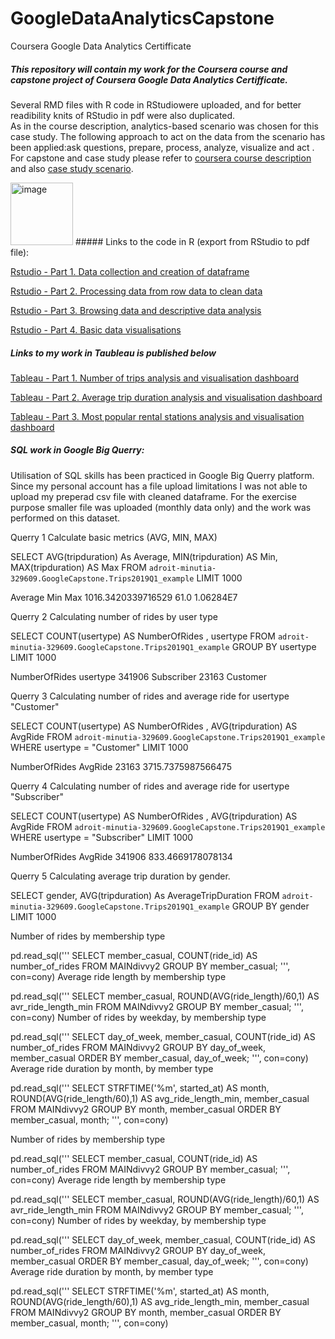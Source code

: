 # GoogleDataAnalyticsCapstone
Coursera Google Data Analytics Certifficate

##### This repository will contain my work for the Coursera course and capstone project of Coursera Google Data Analytics Certifficate.
Several RMD files with R code in RStudiowere uploaded, and for better readibility knits of RStudio in pdf were also duplicated.<br>
As in the course description, analytics-based scenario was chosen for this case study. The following  approach to act on the data from the scenario has been applied:ask questions, prepare, process, analyze, visualize and act . For capstone and case study please refer to [coursera course description](https://www.coursera.org/learn/google-data-analytics-capstone?specialization=google-data-analytics) and also [case study scenario](Capstone_Scenario_CaseStudy.pdf).



<img width="100" alt="image" src="https://www.rstudio.com/wp-content/uploads/2018/10/RStudio-Logo-Flat.png">
##### Links to the code in R (export from RStudio to pdf file): 

[Rstudio - Part 1. Data collection and creation of dataframe](GoogleCapstoneTT_Part1_CreateRawDataframe.pdf)

[Rstudio - Part 2. Processing data from  row data to clean data](GoogleCapstoneTT_Part2_FromRawDataToClean.pdf)

[Rstudio - Part 3. Browsing data and descriptive data analysis](GoogleCapstoneTT_Part3_FromCleanDataToAnalysis.pdf)

[Rstudio - Part 4. Basic data visualisations](GoogleCapstoneTT_Part4_DatVis.pdf)

##### Links to my work in Taubleau is published below


[Tableau - Part 1. Number of trips analysis and visualisation dashboard](https://public.tableau.com/app/profile/tomasz.tomaszewski4391/viz/GoogleCapstoneNoOfTrips/DashboardNumberofTrips)

[Tableau - Part 2. Average trip duration analysis and visualisation dashboard](https://public.tableau.com/app/profile/tomasz.tomaszewski4391/viz/GoogleCapstoneAverageTrips/DashboardAverage)

[Tableau - Part 3. Most popular rental stations analysis and visualisation dashboard](https://public.tableau.com/app/profile/tomasz.tomaszewski4391/viz/GoogleCapstoneAverageTrips/DashboardAverage)


##### SQL work in Google Big Querry:

Utilisation of SQL skills has been practiced in Google Big Querry platform. Since my personal account has a file upload limitations I was not able to  upload my preperad csv file with cleaned dataframe. For the exercise purpose smaller file was uploaded (monthly data only) and the work was performed on this dataset.

Querry 1
Calculate basic metrics (AVG, MIN, MAX)

SELECT AVG(tripduration) As Average, MIN(tripduration) AS Min, MAX(tripduration) AS Max FROM `adroit-minutia-329609.GoogleCapstone.Trips2019Q1_example` LIMIT 1000

Average	Min	Max
1016.3420339716529	61.0	1.06284E7


Querry 2
Calculating number of rides by user type

SELECT COUNT(usertype) AS NumberOfRides , usertype FROM `adroit-minutia-329609.GoogleCapstone.Trips2019Q1_example` GROUP BY usertype LIMIT 1000

NumberOfRides	usertype
341906	Subscriber
23163	Customer

Querry 3
Calculating number of rides and average ride for usertype "Customer"

SELECT COUNT(usertype) AS NumberOfRides , AVG(tripduration) AS AvgRide FROM `adroit-minutia-329609.GoogleCapstone.Trips2019Q1_example` WHERE usertype = "Customer" LIMIT 1000

NumberOfRides	AvgRide
23163	3715.7375987566475

Querry 4
Calculating number of rides and average ride for usertype "Subscriber"

SELECT COUNT(usertype) AS NumberOfRides , AVG(tripduration) AS AvgRide FROM `adroit-minutia-329609.GoogleCapstone.Trips2019Q1_example` WHERE usertype = "Subscriber" LIMIT 1000

NumberOfRides	AvgRide
341906	833.4669178078134

Querry 5
Calculating average trip duration by gender.

SELECT gender, AVG(tripduration) As AverageTripDuration FROM `adroit-minutia-329609.GoogleCapstone.Trips2019Q1_example` GROUP BY gender LIMIT 1000



Number of rides by membership type

pd.read_sql('''
SELECT
member_casual,
COUNT(ride_id) AS number_of_rides
FROM MAINdivvy2
GROUP BY member_casual;
''', con=cony)
Average ride length by membership type

pd.read_sql('''
SELECT
member_casual,
ROUND(AVG(ride_length)/60,1) AS avr_ride_length_min
FROM MAINdivvy2
GROUP BY member_casual;
''', con=cony)
Number of rides by weekday, by membership type

pd.read_sql('''
SELECT
day_of_week,
member_casual,
COUNT(ride_id) AS number_of_rides
FROM MAINdivvy2
GROUP BY day_of_week, member_casual
ORDER BY member_casual, day_of_week;
''', con=cony)
Average ride duration by month, by member type

pd.read_sql('''
SELECT
STRFTIME('%m', started_at) AS month,
ROUND(AVG(ride_length/60),1) AS avg_ride_length_min,
member_casual
FROM MAINdivvy2
GROUP BY month, member_casual
ORDER BY member_casual, month;
''', con=cony)


Number of rides by membership type

pd.read_sql('''
SELECT
member_casual,
COUNT(ride_id) AS number_of_rides
FROM MAINdivvy2
GROUP BY member_casual;
''', con=cony)
Average ride length by membership type

pd.read_sql('''
SELECT
member_casual,
ROUND(AVG(ride_length)/60,1) AS avr_ride_length_min
FROM MAINdivvy2
GROUP BY member_casual;
''', con=cony)
Number of rides by weekday, by membership type

pd.read_sql('''
SELECT
day_of_week,
member_casual,
COUNT(ride_id) AS number_of_rides
FROM MAINdivvy2
GROUP BY day_of_week, member_casual
ORDER BY member_casual, day_of_week;
''', con=cony)
Average ride duration by month, by member type

pd.read_sql('''
SELECT
STRFTIME('%m', started_at) AS month,
ROUND(AVG(ride_length/60),1) AS avg_ride_length_min,
member_casual
FROM MAINdivvy2
GROUP BY month, member_casual
ORDER BY member_casual, month;
''', con=cony)

